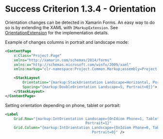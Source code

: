 # Success Criterion 1.3.4 - Orientation

Orientation changes can be detected in Xamarin Forms. An easy way to do so is by extending the XAML with `IMarkupExtension`. See [OrientationExtension](./OrientationExtension.md) for the implementation details.

Example of changes columns in portrait and landscape mode:

```xml
<ContentPage
    x:Class="Project.Page"
    xmlns="http://xamarin.com/schemas/2014/forms"
    xmlns:x="http://schemas.microsoft.com/winfx/2009/xaml"
    xmlns:markup="clr-namespace:Project.Common.Markup;assembly=Project.Common">

    <StackLayout
        Orientation="{markup:StackOrientation Landscape=Horizontal, Portrait=Vertical}}"
        Spacing="{markup:DoubleOrientation Landscape=5, Portrait=0}}">
    </StackLayout>
</ContentPage>
```

Setting orientation depending on phone, tablet or portrait:

```xml
<Label
    Grid.Row="{markup:IntOrientation Landscape={OnIdiom Phone=1, Tablet=0},
                                     Portrait=1}"
    Grid.Column="{markup:IntOrientation Landscape={OnIdiom Phone=0, Tablet=1},
                                        Portrait=0}" />
```
